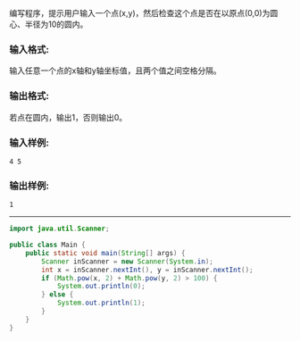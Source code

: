 编写程序，提示用户输入一个点(x,y)，然后检查这个点是否在以原点(0,0)为圆心、半径为10的圆内。

### 输入格式:

输入任意一个点的x轴和y轴坐标值，且两个值之间空格分隔。

### 输出格式:

若点在圆内，输出1，否则输出0。

### 输入样例:

```in
4 5
```

### 输出样例:

```out
1
```

***

```java
import java.util.Scanner;

public class Main {
	public static void main(String[] args) {
		Scanner inScanner = new Scanner(System.in);
		int x = inScanner.nextInt(), y = inScanner.nextInt();
		if (Math.pow(x, 2) + Math.pow(y, 2) > 100) {
			System.out.println(0);
		} else {
			System.out.println(1);
		}
	}
}
```

